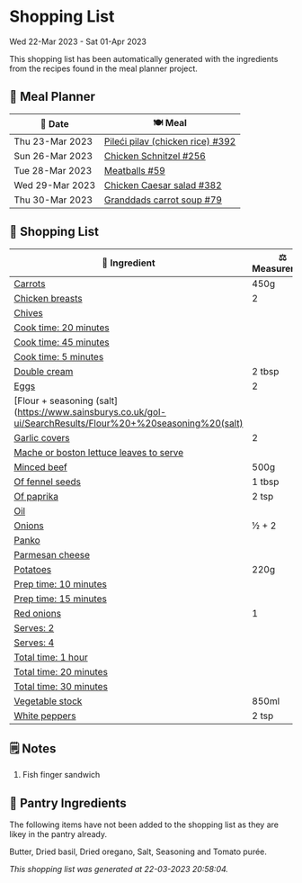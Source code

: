 # Shopping List

Wed 22-Mar 2023 - Sat 01-Apr 2023

This shopping list has been automatically generated with the ingredients from the recipes found in the meal planner project.

## 📅 Meal Planner

|📅 Date| 🍽️ Meal|
|----|----|
|Thu 23-Mar 2023|[Pileći pilav (chicken rice) #392](https://github.com/jcallaghan/The-Cookbook/issues/392)|
|Sun 26-Mar 2023|[Chicken Schnitzel  #256](https://github.com/jcallaghan/The-Cookbook/issues/256)|
|Tue 28-Mar 2023|[Meatballs #59](https://github.com/jcallaghan/The-Cookbook/issues/59)|
|Wed 29-Mar 2023|[Chicken Caesar salad #382](https://github.com/jcallaghan/The-Cookbook/issues/382)|
|Thu 30-Mar 2023|[Granddads carrot soup #79](https://github.com/jcallaghan/The-Cookbook/issues/79)|

## 🛒 Shopping List

| 🍌 Ingredient| ⚖️ Measurement|
|----------|-----------|
|[Carrots](https://www.sainsburys.co.uk/gol-ui/SearchResults/Carrots)|450g|
|[Chicken breasts](https://www.sainsburys.co.uk/gol-ui/SearchResults/Chicken%20breasts)|2|
|[Chives](https://www.sainsburys.co.uk/gol-ui/SearchResults/Chives)||
|[Cook time: 20 minutes](https://www.sainsburys.co.uk/gol-ui/SearchResults/Cook%20time:%2020%20minutes)||
|[Cook time: 45 minutes](https://www.sainsburys.co.uk/gol-ui/SearchResults/Cook%20time:%2045%20minutes)||
|[Cook time: 5 minutes](https://www.sainsburys.co.uk/gol-ui/SearchResults/Cook%20time:%205%20minutes)||
|[Double cream](https://www.sainsburys.co.uk/gol-ui/SearchResults/Double%20cream)|2 tbsp|
|[Eggs](https://www.sainsburys.co.uk/gol-ui/SearchResults/Eggs)|2|
|[Flour + seasoning (salt](https://www.sainsburys.co.uk/gol-ui/SearchResults/Flour%20+%20seasoning%20(salt)||
|[Garlic covers](https://www.sainsburys.co.uk/gol-ui/SearchResults/Garlic%20covers)|2|
|[Mache or boston lettuce leaves to serve](https://www.sainsburys.co.uk/gol-ui/SearchResults/Mache%20or%20boston%20lettuce%20leaves%20to%20serve)||
|[Minced beef](https://www.sainsburys.co.uk/gol-ui/SearchResults/Minced%20beef)|500g|
|[Of fennel seeds](https://www.sainsburys.co.uk/gol-ui/SearchResults/Of%20fennel%20seeds)|1 tbsp|
|[Of paprika](https://www.sainsburys.co.uk/gol-ui/SearchResults/Of%20paprika)|2 tsp|
|[Oil](https://www.sainsburys.co.uk/gol-ui/SearchResults/Oil)||
|[Onions](https://www.sainsburys.co.uk/gol-ui/SearchResults/Onions)|½ + 2|
|[Panko](https://www.sainsburys.co.uk/gol-ui/SearchResults/Panko)||
|[Parmesan cheese](https://www.sainsburys.co.uk/gol-ui/SearchResults/Parmesan%20cheese)||
|[Potatoes](https://www.sainsburys.co.uk/gol-ui/SearchResults/Potatoes)|220g|
|[Prep time: 10 minutes](https://www.sainsburys.co.uk/gol-ui/SearchResults/Prep%20time:%2010%20minutes)||
|[Prep time: 15 minutes](https://www.sainsburys.co.uk/gol-ui/SearchResults/Prep%20time:%2015%20minutes)||
|[Red onions](https://www.sainsburys.co.uk/gol-ui/SearchResults/Red%20onions)|1|
|[Serves: 2](https://www.sainsburys.co.uk/gol-ui/SearchResults/Serves:%202)||
|[Serves: 4](https://www.sainsburys.co.uk/gol-ui/SearchResults/Serves:%204)||
|[Total time: 1 hour](https://www.sainsburys.co.uk/gol-ui/SearchResults/Total%20time:%201%20hour)||
|[Total time: 20 minutes](https://www.sainsburys.co.uk/gol-ui/SearchResults/Total%20time:%2020%20minutes)||
|[Total time: 30 minutes](https://www.sainsburys.co.uk/gol-ui/SearchResults/Total%20time:%2030%20minutes)||
|[Vegetable stock](https://www.sainsburys.co.uk/gol-ui/SearchResults/Vegetable%20stock)|850ml|
|[White peppers](https://www.sainsburys.co.uk/gol-ui/SearchResults/White%20peppers)|2 tsp|

## 🗒️ Notes

1. Fish finger sandwich

## 🏪 Pantry Ingredients

The following items have not been added to the shopping list as they are likey in the pantry already.

Butter, Dried basil, Dried oregano, Salt, Seasoning and Tomato purée.


_This shopping list was generated at 22-03-2023 20:58:04._